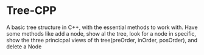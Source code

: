 # Tree-CPP
A basic tree structure in C++, with the essential methods to work with. Have some methods like add a node, show al the tree, look for a node in specific, show the three princicpal views of th tree(preOrder, inOrder, posOrder), and delete a Node
